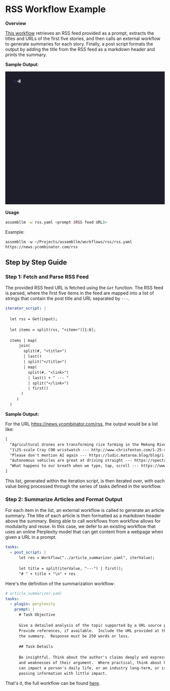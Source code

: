 # RSS Workflow Example

**Overview**

[This workflow](./rss.yaml) retrieves an RSS feed provided as a prompt, extracts the titles and URLs of the first five stories, and then calls an external workflow to generate summaries for each story. Finally, a post script formats the output by adding the title from the RSS feed as a markdown header and prints the summary.

**Sample Output**:

![rss gif](rss.gif)

**Usage**

```sh
assembllm -w rss.yaml <prompt (RSS feed URL)>
```

Example:

```
assembllm -w ~/Projects/assembllm/workflows/rss/rss.yaml https://news.ycombinator.com/rss
```

## Step by Step Guide

### Step 1: Fetch and Parse RSS Feed

The provided RSS feed URL is fetched using the `Get` function.  The RSS feed is parsed, where the first five items in the feed are mapped into a list of strings that contain the post title and URL separated by `---`.

```yaml
iterator_script: |

  let rss = Get(input);

  let items = split(rss, "<item>")[1:6];

  items | map(
      join(
        split(#, "<title>") 
        | last()
        | split("</title>")
        | map(
          split(#, "<link>") 
          | last() + " --- "
          | split("</link>") 
          | first()
       )
     )
  )
```

**Sample Output:**

For the URL https://news.ycombinator.com/rss, the output would be a list like:

```txt
[
  "Agricultural drones are transforming rice farming in the Mekong River delta --- https://hakaimagazine.com/videos-visuals/rice-farming-gets-an-ai-upgrade/",
  "1\25-scale Cray C90 wristwatch --- http://www.chrisfenton.com/1-25-scale-cray-c90-wristwatch/",
  "Please don't mention AI again --- https://ludic.mataroa.blog/blog/i-will-fucking-piledrive-you-if-you-mention-ai-again/",
  "Autonomous vehicles are great at driving straight --- https://spectrum.ieee.org/autonomous-vehicles-great-at-straights",
  "What happens to our breath when we type, tap, scroll --- https://www.npr.org/2024/06/10/1247296780/screen-apnea-why-screens-cause-shallow-breathing"
]
```

This list, generated within the iteration script, is then iterated over, with each value being processed through the series of tasks defined in the workflow.

### Step 2: Summarize Articles and Format Output

For each item in the list, an external workflow is called to generate an article summary. The title of each article is then formatted as a markdown header above the summary. Being able to call workflows from workflow allows for modularity and reuse.  In this case, we defer to an existing workflow that uses an online Perplexity model  that can get content from a webpage when given a URL in a prompt.

```yaml
tasks:
  - post_script: |
      let res = Workflow("../article_summarizer.yaml", iterValue);

      let title = split(iterValue, "---") | first();
      "# " + title + "\n" + res
```

Here's the definition of the summarization workflow:

```yaml
# article_summarizer.yaml
tasks:
  - plugin: perplexity
    prompt: |
      # Task Objective

      Give a detailed analysis of the topic supported by a URL source provided.
      Provide references, if available.  Include the URL provided at the end of
      the summary.  Response must be 250 words or less.

      ## Task Details

      Be insightful. Think about the author's claims deeply and express the strengths
      and weaknesses of their argument.  Where practical, think about how the topic
      can impact a person's daily life, or an industry long-term, or is it just
      passing information with little impact.
```

That's it, the full workflow can be found [here](./rss.yaml).